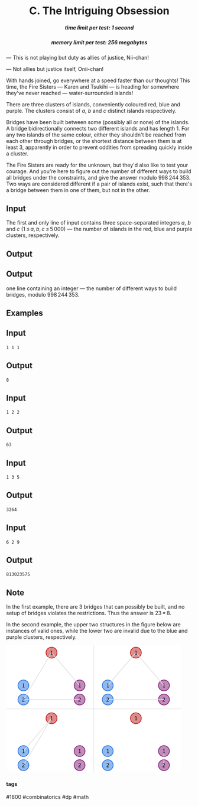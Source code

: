 <h1 style='text-align: center;'> C. The Intriguing Obsession</h1>

<h5 style='text-align: center;'>time limit per test: 1 second</h5>
<h5 style='text-align: center;'>memory limit per test: 256 megabytes</h5>

— This is not playing but duty as allies of justice, Nii-chan!

— Not allies but justice itself, Onii-chan!

With hands joined, go everywhere at a speed faster than our thoughts! This time, the Fire Sisters — Karen and Tsukihi — is heading for somewhere they've never reached — water-surrounded islands!

There are three clusters of islands, conveniently coloured red, blue and purple. The clusters consist of *a*, *b* and *c* distinct islands respectively.

Bridges have been built between some (possibly all or none) of the islands. A bridge bidirectionally connects two different islands and has length 1. For any two islands of the same colour, either they shouldn't be reached from each other through bridges, or the shortest distance between them is at least 3, apparently in order to prevent oddities from spreading quickly inside a cluster.

The Fire Sisters are ready for the unknown, but they'd also like to test your courage. And you're here to figure out the number of different ways to build all bridges under the constraints, and give the answer modulo 998 244 353. Two ways are considered different if a pair of islands exist, such that there's a bridge between them in one of them, but not in the other.

## Input

The first and only line of input contains three space-separated integers *a*, *b* and *c* (1 ≤ *a*, *b*, *c* ≤ 5 000) — the number of islands in the red, blue and purple clusters, respectively.

## Output

## Output

 one line containing an integer — the number of different ways to build bridges, modulo 998 244 353.

## Examples

## Input


```
1 1 1  

```
## Output


```
8  

```
## Input


```
1 2 2  

```
## Output


```
63  

```
## Input


```
1 3 5  

```
## Output


```
3264  

```
## Input


```
6 2 9  

```
## Output


```
813023575  

```
## Note

In the first example, there are 3 bridges that can possibly be built, and no setup of bridges violates the restrictions. Thus the answer is 23 = 8.

In the second example, the upper two structures in the figure below are instances of valid ones, while the lower two are invalid due to the blue and purple clusters, respectively.

 ![](images/40892727f7c2158bbd3088857ecdc241c1d77aac.png) 

#### tags 

#1800 #combinatorics #dp #math 